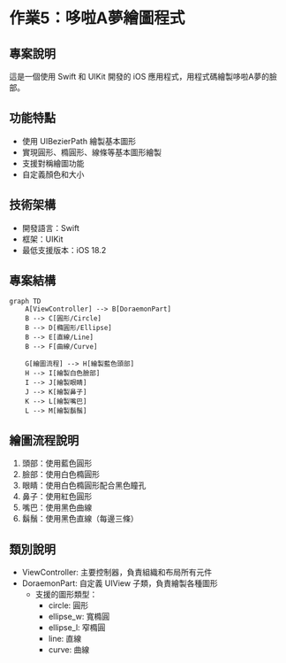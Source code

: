 # 作業5：哆啦A夢繪圖程式

## 專案說明
這是一個使用 Swift 和 UIKit 開發的 iOS 應用程式，用程式碼繪製哆啦A夢的臉部。

## 功能特點
- 使用 UIBezierPath 繪製基本圖形
- 實現圓形、橢圓形、線條等基本圖形繪製
- 支援對稱繪圖功能
- 自定義顏色和大小

## 技術架構
- 開發語言：Swift
- 框架：UIKit
- 最低支援版本：iOS 18.2

## 專案結構
```mermaid
graph TD
    A[ViewController] --> B[DoraemonPart]
    B --> C[圓形/Circle]
    B --> D[橢圓形/Ellipse]
    B --> E[直線/Line]
    B --> F[曲線/Curve]
    
    G[繪圖流程] --> H[繪製藍色頭部]
    H --> I[繪製白色臉部]
    I --> J[繪製眼睛]
    J --> K[繪製鼻子]
    K --> L[繪製嘴巴]
    L --> M[繪製鬍鬚]
```

## 繪圖流程說明
1. 頭部：使用藍色圓形
2. 臉部：使用白色橢圓形
3. 眼睛：使用白色橢圓形配合黑色瞳孔
4. 鼻子：使用紅色圓形
5. 嘴巴：使用黑色曲線
6. 鬍鬚：使用黑色直線（每邊三條）

## 類別說明
- ViewController: 主要控制器，負責組織和布局所有元件
- DoraemonPart: 自定義 UIView 子類，負責繪製各種圖形
  - 支援的圖形類型：
    - circle: 圓形
    - ellipse_w: 寬橢圓
    - ellipse_l: 窄橢圓
    - line: 直線
    - curve: 曲線